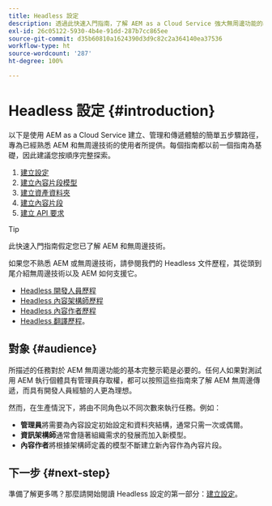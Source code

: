 ```yaml
---
title: Headless 設定
description: 透過此快速入門指南，了解 AEM as a Cloud Service 強大無周邊功能的基本知識，例如內容模型、內容片段和 GraphQL API。
exl-id: 26c05122-5930-4b4e-91dd-287b7cc865ee
source-git-commit: d35b60810a1624390d3d9c82c2a364140ea37536
workflow-type: ht
source-wordcount: '287'
ht-degree: 100%

---
```


# Headless 設定 {#introduction}

以下是使用 AEM as a Cloud Service 建立、管理和傳遞體驗的簡單五步驟路徑，專為已經熟悉 AEM 和無周邊技術的使用者所提供。每個指南都以前一個指南為基礎，因此建議您按順序完整探索。

1. [建立設定](create-configuration.md)
1. [建立內容片段模型](create-content-model.md)
1. [建立資產資料夾](create-assets-folder.md)
1. [建立內容片段](create-content-fragment.md)
1. [建立 API 要求](create-api-request.md)

>[!TIP]
>
>此快速入門指南假定您已了解 AEM 和無周邊技術。
>
>如果您不熟悉 AEM 或無周邊技術，請參閱我們的 Headless 文件歷程，其從頭到尾介紹無周邊技術以及 AEM 如何支援它。
>
>* [Headless 開發人員歷程](/help/journey-headless/developer/overview.md)
>* [Headless 內容架構師歷程](/help/journey-headless/architect/overview.md)
>* [Headless 內容作者歷程](/help/journey-headless/author/overview.md)
>* [Headless 翻譯歷程](/help/journey-headless/translation/overview.md)。


## 對象 {#audience}

所描述的任務對於 AEM 無周邊功能的基本完整示範是必要的。任何人如果對測試用 AEM 執行個體具有管理員存取權，都可以按照這些指南來了解 AEM 無周邊傳遞，而具有開發人員經驗的人更為理想。

然而，在生產情況下，將由不同角色以不同次數來執行任務。例如：

* **管理員**&#x200B;將需要為內容設定初始設定和資料夾結構，通常只需一次或偶爾。
* **資訊架構師**&#x200B;通常會隨著組織需求的發展而加入新模型。
* **內容作者**&#x200B;將根據架構師定義的模型不斷建立新內容作為內容片段。

## 下一步 {#next-step}

準備了解更多嗎？那麼請開始閱讀 Headless 設定的第一部分：[建立設定](create-configuration.md)。
